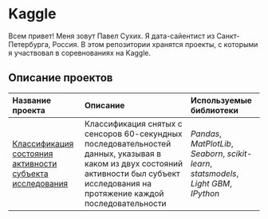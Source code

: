 # Kaggle

Всем привет! Меня зовут Павел Сухих. Я дата-сайентист из Санкт-Петербурга, Россия. В этом репозитории хранятся проекты, с которыми я участвовал в соревнованиях на Kaggle.

## Описание проектов

| Название проекта | Описание | Используемые библиотеки | 
| :---------------------- | :---------------------- | :---------------------- |
| [Классификация состояния активности субъекта исследования](state_determination_from_sensor_data) | Классификация снятых с сенсоров 60-секундных последовательностей данных, указывая в каком из двух состояний активности был субъект исследования на протяжение каждой последовательности| *Pandas*, *MatPlotLib*, *Seaborn*, *scikit-learn*, *statsmodels*, *Light GBM*, *IPython* |
